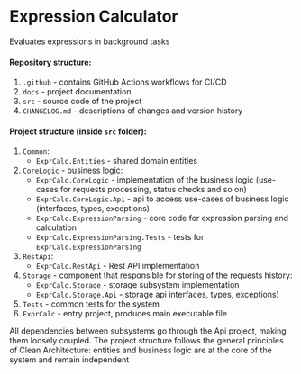 # Expression Calculator

Evaluates expressions in background tasks

#### Repository structure:
1. `.github` - contains GitHub Actions workflows for CI/CD
2. `docs` - project documentation
3. `src` - source code of the project
4. `CHANGELOG.md` - descriptions of changes and version history


#### Project structure (inside `src` folder):
1. `Common`:
   - `ExprCalc.Entities` - shared domain entities
2. `CoreLogic` - business logic:
   - `ExprCalc.CoreLogic` - implementation of the business logic (use-cases for requests processing, status checks and so on)
   - `ExprCalc.CoreLogic.Api` - api to access use-cases of business logic (interfaces, types, exceptions)
   - `ExprCalc.ExpressionParsing` - core code for expression parsing and calculation
   - `ExprCalc.ExpressionParsing.Tests` - tests for `ExprCalc.ExpressionParsing`
3. `RestApi`:
   - `ExprCalc.RestApi` - Rest API implementation
4. `Storage` - component that responsible for storing of the requests history:
   - `ExprCalc.Storage` - storage subsystem implementation
   - `ExprCalc.Storage.Api` - storage api interfaces, types, exceptions)
5. `Tests` - common tests for the system
6. `ExprCalc` - entry project, produces main executable file


All dependencies between subsystems go through the Api project, making them loosely coupled. The project structure follows the general principles of Clean Architecture: entities and business logic are at the core of the system and remain independent